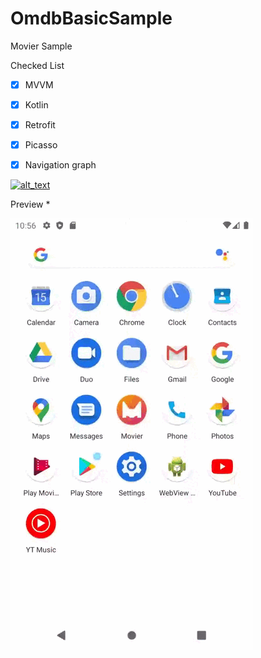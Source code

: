 # OmdbBasicSample
Movier Sample


Checked List

- [x] MVVM
- [x] Kotlin
- [x] Retrofit
- [x] Picasso
- [x] Navigation graph



[<img alt="alt_text" width="200px" src="http://cloudphony.com/wp-content/uploads/2016/09/Google-Play-Icon.png" />](https://play.google.com/store/apps/details?id=com.harunkor.omdbbasicsample)

 Preview  *

![](https://github.com/harunkor/OmdbBasicSample/blob/master/app/movier.gif?raw=true)


